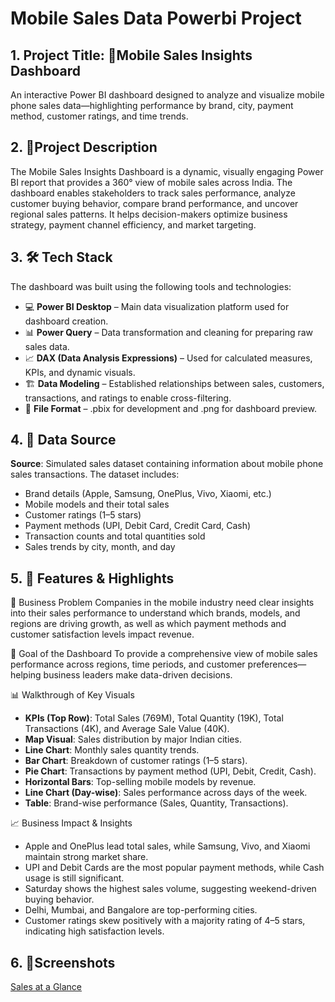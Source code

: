 # Mobile Sales Data Powerbi Project

## 1. **Project Title**: 📱Mobile Sales Insights Dashboard

An interactive Power BI dashboard designed to analyze and visualize mobile phone sales data—highlighting performance by brand, city, payment method, customer ratings, and time trends.

## 2. 🔎Project Description

The Mobile Sales Insights Dashboard is a dynamic, visually engaging Power BI report that provides a 360° view of mobile sales across India. The dashboard enables stakeholders to track sales performance, analyze customer buying behavior, compare brand performance, and uncover regional sales patterns. It helps decision-makers optimize business strategy, payment channel efficiency, and market targeting.

## 3. 🛠 Tech Stack

The dashboard was built using the following tools and technologies:
- 💻 **Power BI Desktop** – Main data visualization platform used for dashboard creation.
- 📊 **Power Query** – Data transformation and cleaning for preparing raw sales data.
- 📈 **DAX (Data Analysis Expressions)** – Used for calculated measures, KPIs, and dynamic visuals.
- 🏗 **Data Modeling** – Established relationships between sales, customers, transactions, and ratings to enable cross-filtering.
- 📂 **File Format** – .pbix for development and .png for dashboard preview.

## 4. 📂 Data Source

**Source**: Simulated sales dataset containing information about mobile phone sales transactions.
The dataset includes:
- Brand details (Apple, Samsung, OnePlus, Vivo, Xiaomi, etc.)
- Mobile models and their total sales
- Customer ratings (1–5 stars)
- Payment methods (UPI, Debit Card, Credit Card, Cash)
- Transaction counts and total quantities sold
- Sales trends by city, month, and day

## 5. 🌟 Features & Highlights

📌 Business Problem
Companies in the mobile industry need clear insights into their sales performance to understand which brands, models, and regions are driving growth, as well as which payment methods and customer satisfaction levels impact revenue.

🎯 Goal of the Dashboard
To provide a comprehensive view of mobile sales performance across regions, time periods, and customer preferences—helping business leaders make data-driven decisions.

📊 Walkthrough of Key Visuals
- **KPIs (Top Row)**: Total Sales (769M), Total Quantity (19K), Total Transactions (4K), and Average Sale Value (40K).
- **Map Visual**: Sales distribution by major Indian cities.
- **Line Chart**: Monthly sales quantity trends.
- **Bar Chart**: Breakdown of customer ratings (1–5 stars).
- **Pie Chart**: Transactions by payment method (UPI, Debit, Credit, Cash).
- **Horizontal Bars**: Top-selling mobile models by revenue.
- **Line Chart (Day-wise)**: Sales performance across days of the week.
- **Table**: Brand-wise performance (Sales, Quantity, Transactions).

📈 Business Impact & Insights
- Apple and OnePlus lead total sales, while Samsung, Vivo, and Xiaomi maintain strong market share.
- UPI and Debit Cards are the most popular payment methods, while Cash usage is still significant.
- Saturday shows the highest sales volume, suggesting weekend-driven buying behavior.
- Delhi, Mumbai, and Bangalore are top-performing cities.
- Customer ratings skew positively with a majority rating of 4–5 stars, indicating high satisfaction levels.

## 6. 📸Screenshots
[Sales at a Glance](https://github.com/gulrez-zaidi/Mobile-Sales-Data-Dashboard/blob/main/Sales%20at%20a%20Glance.png)
   


